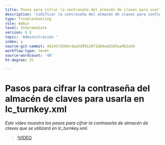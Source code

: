 ```yaml
---
title: Pasos para cifrar la contraseña del almacén de claves para usarla en lc_turnkey.xml
description: 'Codificar la contraseña del almacén de claves para configurarla en el archivo lc_turnkey.xml '
type: Troubleshooting
role: Admin
level: Intermediate
version: 6.5
topic: 'Administración '
index: y
source-git-commit: 462417d384c4aa5d99110f1b8dadd165ea9b2a49
workflow-type: tm+mt
source-wordcount: '48'
ht-degree: 2%

---
```



# Pasos para cifrar la contraseña del almacén de claves para usarla en lc_turnkey.xml

*Este vídeo muestra los pasos para cifrar la contraseña de almacén de claves que se utilizará en lc_turnkey.xml.*

>[!VIDEO](https://video.tv.adobe.com/v/335538?quality=9&learn=on)

